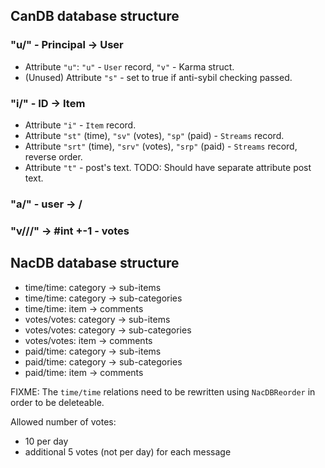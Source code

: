 ## CanDB database structure

### "u/" - Principal -> User
- Attribute `"u"`: `"u"` - `User` record, `"v"` - Karma struct.
- (Unused) Attribute `"s"` - set to true if anti-sybil checking passed.
### "i/" - ID -> Item
- Attribute `"i"` - `Item` record.
- Attribute `"st"` (time), `"sv"` (votes), `"sp"` (paid) - `Streams` record.
- Attribute `"srt"` (time), `"srv"` (votes), `"srp"` (paid) - `Streams` record, reverse order.
- Attribute `"t"` - post's text.
TODO: Should have separate attribute post text.
### "a/" - user -> <buyer affiliate>/<seller affiliate>
### "v/<principal>/<parent>/<child>" -> #int +-1 - votes

## NacDB database structure
* time/time: category -> sub-items
* time/time: category -> sub-categories
* time/time: item -> comments
* votes/votes: category -> sub-items
* votes/votes: category -> sub-categories
* votes/votes: item -> comments
* paid/time: category -> sub-items
* paid/time: category -> sub-categories
* paid/time: item -> comments

FIXME: The `time/time` relations need to be rewritten using `NacDBReorder` in order to
be deleteable.

Allowed number of votes:
- 10 per day
- additional 5 votes (not per day) for each message